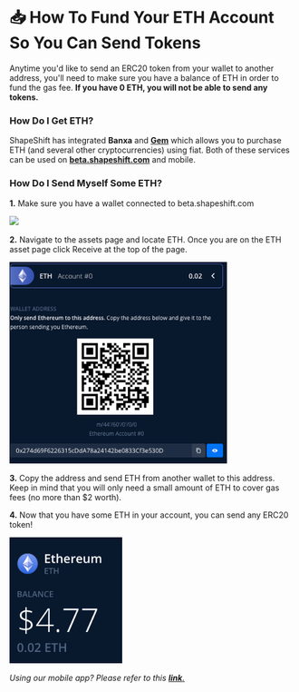 # 📥 How To Fund Your ETH Account So You Can Send Tokens

Anytime you'd like to send an ERC20 token from your wallet to another address, you'll need to make sure you have a balance of ETH in order to fund the gas fee. **If you have 0 ETH, you will not be able to send any tokens.**

### How Do I Get ETH?

ShapeShift has integrated **Banxa** and [**Gem**](how-to-buy-sell-crypto-using-gem.md) which allows you to purchase ETH (and several other cryptocurrencies) using fiat. Both of these services can be used on [**beta.shapeshift.com**](https://beta.shapeshift.com/) and mobile.

### How Do I Send Myself Some ETH?

**1.** Make sure you have a wallet connected to beta.shapeshift.com

![](<../../../.gitbook/assets/image (234).png>)

**2.** Navigate to the assets page and locate ETH. Once you are on the ETH asset page click Receive at the top of the page.

![](<../../../.gitbook/assets/image (65) (1).png>)

**3.** Copy the address and send ETH from another wallet to this address. Keep in mind that you will only need a small amount of ETH to cover gas fees (no more than $2 worth).

**4.** Now that you have some ETH in your account, you can send any ERC20 token!

![](<../../../.gitbook/assets/image (15) (1).png>)

_Using our mobile app? Please refer to this_ [_**link**._](https://app.gitbook.com/s/72REb8nWCxIowqCRZG08/help-desk/mobile-app/how-to-receive)
